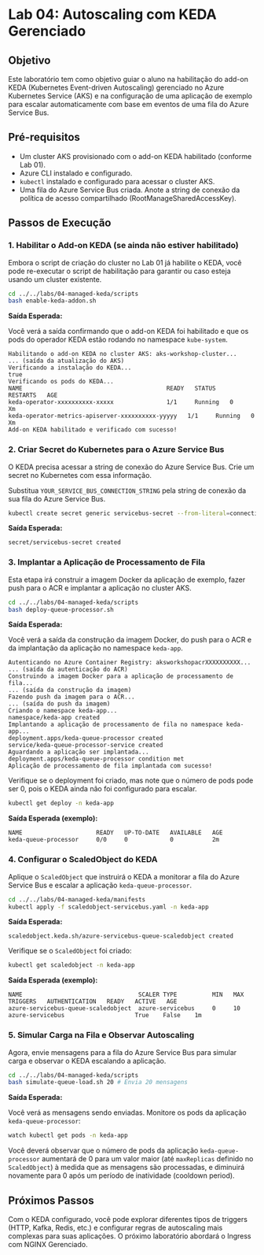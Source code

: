# Lab 04: Autoscaling com KEDA Gerenciado

## Objetivo

Este laboratório tem como objetivo guiar o aluno na habilitação do add-on KEDA (Kubernetes Event-driven Autoscaling) gerenciado no Azure Kubernetes Service (AKS) e na configuração de uma aplicação de exemplo para escalar automaticamente com base em eventos de uma fila do Azure Service Bus.

## Pré-requisitos

*   Um cluster AKS provisionado com o add-on KEDA habilitado (conforme Lab 01).
*   Azure CLI instalado e configurado.
*   `kubectl` instalado e configurado para acessar o cluster AKS.
*   Uma fila do Azure Service Bus criada. Anote a string de conexão da política de acesso compartilhado (RootManageSharedAccessKey).

## Passos de Execução

### 1. Habilitar o Add-on KEDA (se ainda não estiver habilitado)

Embora o script de criação do cluster no Lab 01 já habilite o KEDA, você pode re-executar o script de habilitação para garantir ou caso esteja usando um cluster existente.

```bash
cd ../../labs/04-managed-keda/scripts
bash enable-keda-addon.sh
```

**Saída Esperada:**

Você verá a saída confirmando que o add-on KEDA foi habilitado e que os pods do operador KEDA estão rodando no namespace `kube-system`.

```
Habilitando o add-on KEDA no cluster AKS: aks-workshop-cluster...
... (saída da atualização do AKS)
Verificando a instalação do KEDA...
true
Verificando os pods do KEDA...
NAME                                         READY   STATUS    RESTARTS   AGE
keda-operator-xxxxxxxxxx-xxxxx               1/1     Running   0          Xm
keda-operator-metrics-apiserver-xxxxxxxxxx-yyyyy   1/1     Running   0          Xm
Add-on KEDA habilitado e verificado com sucesso!
```

### 2. Criar Secret do Kubernetes para o Azure Service Bus

O KEDA precisa acessar a string de conexão do Azure Service Bus. Crie um secret no Kubernetes com essa informação.

Substitua `YOUR_SERVICE_BUS_CONNECTION_STRING` pela string de conexão da sua fila do Azure Service Bus.

```bash
kubectl create secret generic servicebus-secret --from-literal=connectionString='YOUR_SERVICE_BUS_CONNECTION_STRING' -n keda-app
```

**Saída Esperada:**

```
secret/servicebus-secret created
```

### 3. Implantar a Aplicação de Processamento de Fila

Esta etapa irá construir a imagem Docker da aplicação de exemplo, fazer push para o ACR e implantar a aplicação no cluster AKS.

```bash
cd ../../labs/04-managed-keda/scripts
bash deploy-queue-processor.sh
```

**Saída Esperada:**

Você verá a saída da construção da imagem Docker, do push para o ACR e da implantação da aplicação no namespace `keda-app`.

```
Autenticando no Azure Container Registry: aksworkshopacrXXXXXXXXXX...
... (saída da autenticação do ACR)
Construindo a imagem Docker para a aplicação de processamento de fila...
... (saída da construção da imagem)
Fazendo push da imagem para o ACR...
... (saída do push da imagem)
Criando o namespace keda-app...
namespace/keda-app created
Implantando a aplicação de processamento de fila no namespace keda-app...
deployment.apps/keda-queue-processor created
service/keda-queue-processor-service created
Aguardando a aplicação ser implantada...
deployment.apps/keda-queue-processor condition met
Aplicação de processamento de fila implantada com sucesso!
```

Verifique se o deployment foi criado, mas note que o número de pods pode ser 0, pois o KEDA ainda não foi configurado para escalar.

```bash
kubectl get deploy -n keda-app
```

**Saída Esperada (exemplo):**

```
NAME                     READY   UP-TO-DATE   AVAILABLE   AGE
keda-queue-processor     0/0     0            0           2m
```

### 4. Configurar o ScaledObject do KEDA

Aplique o `ScaledObject` que instruirá o KEDA a monitorar a fila do Azure Service Bus e escalar a aplicação `keda-queue-processor`.

```bash
cd ../../labs/04-managed-keda/manifests
kubectl apply -f scaledobject-servicebus.yaml -n keda-app
```

**Saída Esperada:**

```
scaledobject.keda.sh/azure-servicebus-queue-scaledobject created
```

Verifique se o `ScaledObject` foi criado:

```bash
kubectl get scaledobject -n keda-app
```

**Saída Esperada (exemplo):**

```
NAME                                 SCALER TYPE          MIN   MAX   TRIGGERS   AUTHENTICATION   READY   ACTIVE   AGE
azure-servicebus-queue-scaledobject  azure-servicebus     0     10    azure-servicebus                    True    False    1m
```

### 5. Simular Carga na Fila e Observar Autoscaling

Agora, envie mensagens para a fila do Azure Service Bus para simular carga e observar o KEDA escalando a aplicação.

```bash
cd ../../labs/04-managed-keda/scripts
bash simulate-queue-load.sh 20 # Envia 20 mensagens
```

**Saída Esperada:**

Você verá as mensagens sendo enviadas. Monitore os pods da aplicação `keda-queue-processor`:

```bash
watch kubectl get pods -n keda-app
```

Você deverá observar que o número de pods da aplicação `keda-queue-processor` aumentará de 0 para um valor maior (até `maxReplicas` definido no `ScaledObject`) à medida que as mensagens são processadas, e diminuirá novamente para 0 após um período de inatividade (cooldown period).

## Próximos Passos

Com o KEDA configurado, você pode explorar diferentes tipos de triggers (HTTP, Kafka, Redis, etc.) e configurar regras de autoscaling mais complexas para suas aplicações. O próximo laboratório abordará o Ingress com NGINX Gerenciado.

